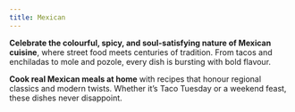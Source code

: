 ```yaml
---
title: Mexican
---
```


**Celebrate the colourful, spicy, and soul-satisfying nature of Mexican cuisine**, where street food meets centuries of tradition. From tacos and enchiladas to mole and pozole, every dish is bursting with bold flavour.

**Cook real Mexican meals at home** with recipes that honour regional classics and modern twists. Whether it’s Taco Tuesday or a weekend feast, these dishes never disappoint.
